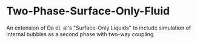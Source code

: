 # Two-Phase-Surface-Only-Fluid
An extension of Da et. al's "Surface-Only Liquids" to include simulation of internal bubbles as a second phase with two-way coupling
